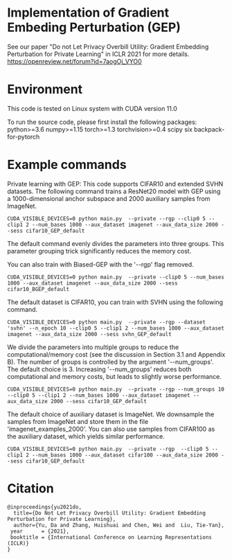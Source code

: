 # Implementation of Gradient Embeding Perturbation (GEP)

See our paper "Do not Let Privacy Overbill Utility: Gradient Embedding Perturbation for Private Learning" in ICLR 2021 for more details.
https://openreview.net/forum?id=7aogOj_VYO0

# Environment
This code is tested on Linux system with CUDA version 11.0

To run the source code, please first install the following packages:
python>=3.6
numpy>=1.15
torch>=1.3
torchvision>=0.4
scipy
six
backpack-for-pytorch

# Example commands

Private learning with GEP:
This code supports CIFAR10 and extended SVHN datasets. The following command trains a ResNet20 model with GEP using a 1000-dimensional anchor subspace and 2000 auxiliary samples from ImageNet.

    CUDA_VISIBLE_DEVICES=0 python main.py  --private --rgp --clip0 5 --clip1 2 --num_bases 1000 --aux_dataset imagenet --aux_data_size 2000 --sess cifar10_GEP_default

The default command evenly divides the parameters into three groups. This parameter grouping trick significantly reduces the memory cost. 

You can also train with Biased-GEP with the '--rgp' flag removed.

    CUDA_VISIBLE_DEVICES=0 python main.py  --private --clip0 5 --num_bases 1000 --aux_dataset imagenet --aux_data_size 2000 --sess cifar10_BGEP_default

The default dataset is CIFAR10, you can train with SVHN using the following command.

    CUDA_VISIBLE_DEVICES=0 python main.py  --private --rgp --dataset 'svhn' --n_epoch 10 --clip0 5 --clip1 2 --num_bases 1000 --aux_dataset imagenet --aux_data_size 2000 --sess svhn_GEP_default

We divide the parameters into multiple groups to reduce the computational/memory cost (see the discussion in Section 3.1 and Appendix B). The number of groups is controlled by the argument '--num_groups'. The default choice is 3. Increasing '--num_groups' reduces both computational and memory costs, but leads to slightly worse performance.

    CUDA_VISIBLE_DEVICES=0 python main.py  --private --rgp --num_groups 10 --clip0 5 --clip1 2 --num_bases 1000 --aux_dataset imagenet --aux_data_size 2000 --sess cifar10_GEP_default

The default choice of auxiliary dataset is ImageNet. We downsample the samples from ImageNet and store them in the file 'imagenet_examples_2000'. You can also use samples from CIFAR100 as the auxiliary dataset, which yields similar performance.

    CUDA_VISIBLE_DEVICES=0 python main.py  --private --rgp  --clip0 5 --clip1 2 --num_bases 1000 --aux_dataset cifar100 --aux_data_size 2000 --sess cifar10_GEP_default

# Citation

```
@inproceedings{yu2021do,
  title={Do Not Let Privacy Overbill Utility: Gradient Embedding Perturbation for Private Learning},
  author={Yu, Da and Zhang, Huishuai and Chen, Wei and  Liu, Tie-Yan},
 year      = {2021},
 booktitle = {International Conference on Learning Representations (ICLR)}
}
```
